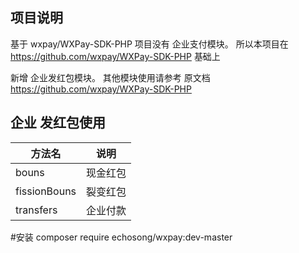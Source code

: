 ## 项目说明

 基于 wxpay/WXPay-SDK-PHP 项目没有 企业支付模块。 所以本项目在 https://github.com/wxpay/WXPay-SDK-PHP 基础上
 
 新增 企业发红包模块。 其他模块使用请参考  原文档 https://github.com/wxpay/WXPay-SDK-PHP
 
 
## 企业 发红包使用

|方法名 | 说明 |
|--------|--------|
|bouns| 现金红包 |
|fissionBouns | 裂变红包|
|transfers | 企业付款 |

#安装
composer require echosong/wxpay:dev-master
